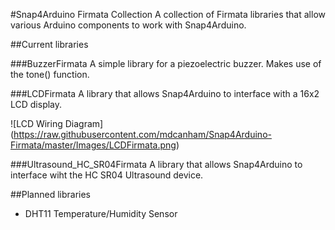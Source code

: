 #Snap4Arduino Firmata Collection
A collection of Firmata libraries that allow various Arduino components to work with Snap4Arduino.

##Current libraries

###BuzzerFirmata
    A simple library for a piezoelectric buzzer. Makes use of the tone() function.

###LCDFirmata
    A library that allows Snap4Arduino to interface with a 16x2 LCD display.

![LCD Wiring Diagram]
(https://raw.githubusercontent.com/mdcanham/Snap4Arduino-Firmata/master/Images/LCDFirmata.png)

###Ultrasound_HC_SR04Firmata
    A library that allows Snap4Arduino to interface wiht the HC SR04 Ultrasound device.

##Planned libraries
* DHT11 Temperature/Humidity Sensor
